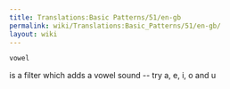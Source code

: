```yaml
---
title: Translations:Basic Patterns/51/en-gb
permalink: wiki/Translations:Basic_Patterns/51/en-gb/
layout: wiki
---
```


``` Haskell
vowel
```

is a filter which adds a vowel sound -- try a, e, i, o and u

